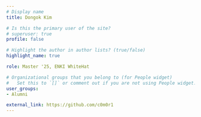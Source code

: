 ```yaml
---
# Display name
title: Dongok Kim

# Is this the primary user of the site?
# superuser: true
profile: false

# Highlight the author in author lists? (true/false)
highlight_name: true

role: Master '25, ENKI WhiteHat

# Organizational groups that you belong to (for People widget)
#   Set this to `[]` or comment out if you are not using People widget.
user_groups:
- Alumni

external_link: https://github.com/c0m0r1
---
```

